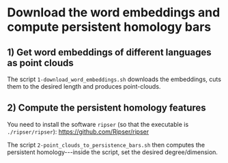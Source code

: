 # Download the word embeddings and compute persistent homology bars

## 1) Get word embeddings of different languages as point clouds
The script `1-download_word_embeddings.sh` downloads the embeddings, cuts them to the desired length and produces point-clouds.

## 2) Compute the persistent homology features
You need to install the software `ripser` (so that the executable is `./ripser/ripser`):
https://github.com/Ripser/ripser

The script `2-point_clouds_to_persistence_bars.sh` then computes the persistent homology---inside the script, set the desired degree/dimension.